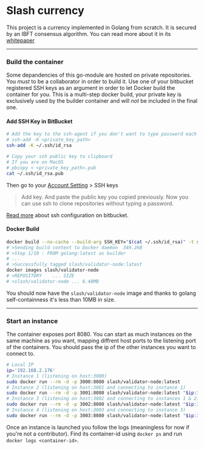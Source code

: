 # Slash currency
This project is a currency implemented in Golang from scratch. It is secured by
an IBFT consensus algorithm. You can read more about it in its
[whitepaper](todo://link)

---
### Build the container
Some depandencies of this go-module are hosted on private repositories. You
*must* to be a collaborator in order to build it. Use one of your bitbucket
registered SSH keys as an argument in order to let Docker build the container
for you. This is a multi-step docker build, your private key is exclusively used
by the builder container and will *not* be included in the final one.

#### Add SSH Key in BitBucket

```sh
# Add the key to the ssh-agent if you don't want to type password each time you use the key
# ssh-add -K <private_key_path>
ssh-add -K ~/.ssh/id_rsa

# Copy your ssh public key to clipboard
# If you are on MacOS
# pbcopy < <private_key_path>.pub
cat ~/.ssh/id_rsa.pub
```

Then go to your [Account Setting](https://bitbucket.org/account) > SSH keys
> Add key. And paste the public key you copied previously. Now you can use ssh
to clone repositories without typing a password.

[Read more](https://confluence.atlassian.com/bitbucketserver/using-ssh-keys-to-secure-git-operations-776639772.html) about ssh configuration on bitbucket.

#### Docker Build

```sh
docker build --no-cache --build-arg SSH_KEY="$(cat ~/.ssh/id_rsa)" -t slash/validator-node .
# >Sending build context to Docker daemon  349.2kB
# >Step 1/10 : FROM golang:latest as builder
# ...
# >Successfully tagged slash/validator-node:latest
docker images slash/validator-node
# >REPOSITORY    ... SIZE
# >slash/validator-node ... 6.48MB
```

You should now have the `slash/validator-node` image and thanks to golang self-containness
it's less than 10MB in size.

---
### Start an instance
The container exposes port 8080. You can start as much instances on the same
machine as you want, mapping diffrent host ports to the listening port of the
containers. You should pass the ip of the other instances you want to connect
to.

```sh
# Local IP
ip='192.168.2.176'
# Instance 1 (listening on host:3000)
sudo docker run --rm -d -p 3000:8080 slash/validator-node:latest
# Instance 2 (listening on host:3001 and connecting to instance 1)
sudo docker run --rm -d -p 3001:8080 slash/validator-node:latest "$ip:3000"
# Instance 3 (listening on host:3002 and connecting to instances 1 & 2)
sudo docker run --rm -d -p 3002:8080 slash/validator-node:latest "$ip:3000" "$ip:3001"
# Instance 4 (listening on host:3003 and connecting to instance 3)
sudo docker run --rm -d -p 3003:8080 slash/validator-node:latest "$ip:3002"
```

Once an instance is launched you follow the logs (meaningless for now if you're
not a contributor). Find its container-id using `docker ps` and run `docker
logs <container-id>`.

